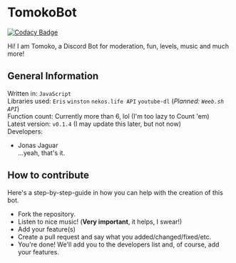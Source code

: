 # TomokoBot

[![Codacy Badge](https://api.codacy.com/project/badge/Grade/9181572771414bb885c7b5f370a4f019)](https://app.codacy.com/app/jonasjaguar/TomokoBot?utm_source=github.com&utm_medium=referral&utm_content=jonasjaguar/TomokoBot&utm_campaign=Badge_Grade_Settings)

Hi! I am Tomoko, a Discord Bot for moderation, fun, levels, music and much more!  

## General Information  
Written in: `JavaScript`  
Libraries used: `Eris` `winston` `nekos.life API` `youtube-dl` (*Planned: `Weeb.sh API`*)  
Function count: Currently more than 6, lol (I'm too lazy to Count 'em)  
Latest version: `v0.1.4` (I may update this later, but not now)  
Developers:  
* Jonas Jaguar  
...yeah, that's it.  

## How to contribute  
Here's a step-by-step-guide in how you can help with the creation of this bot.  
* Fork the repository.  
* Listen to nice music! (**Very important**, it helps, I swear!)  
* Add your feature(s)  
* Create a pull request and say what you added/changed/fixed/etc.  
* You're done! We'll add you to the developers list and, of course, add your features.  
